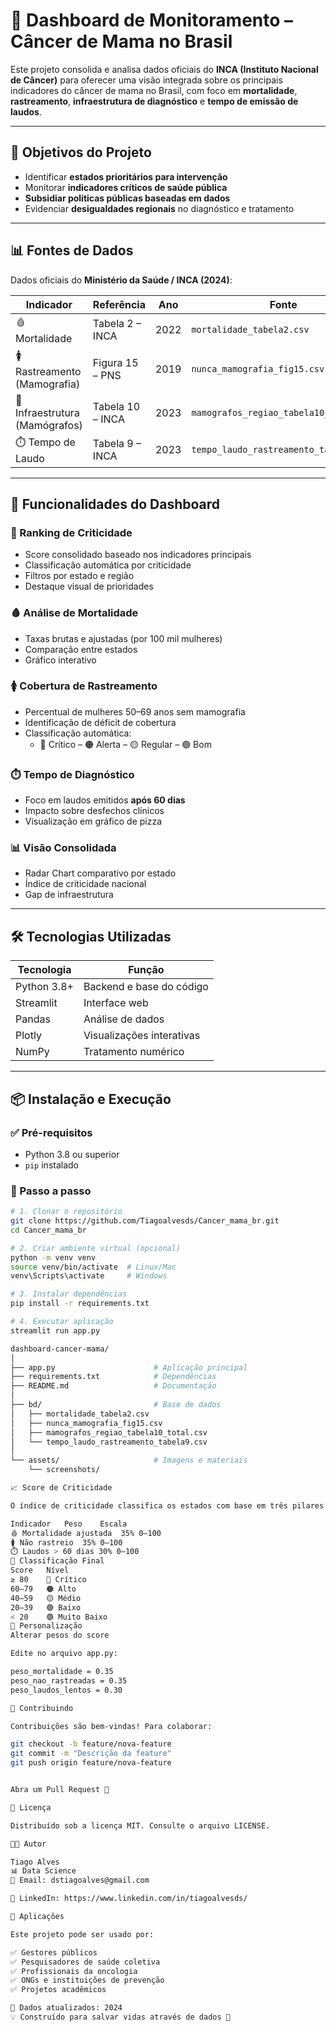 # 🩷 Dashboard de Monitoramento – Câncer de Mama no Brasil

Este projeto consolida e analisa dados oficiais do **INCA (Instituto Nacional de Câncer)** para oferecer uma visão integrada sobre os principais indicadores do câncer de mama no Brasil, com foco em **mortalidade**, **rastreamento**, **infraestrutura de diagnóstico** e **tempo de emissão de laudos**.

---

## 🎯 Objetivos do Projeto

- Identificar **estados prioritários para intervenção**
- Monitorar **indicadores críticos de saúde pública**
- **Subsidiar políticas públicas baseadas em dados**
- Evidenciar **desigualdades regionais** no diagnóstico e tratamento

---

## 📊 Fontes de Dados

Dados oficiais do **Ministério da Saúde / INCA (2024)**:

| Indicador | Referência | Ano | Fonte |
|------------|------------|-----|-------|
| 🩸 Mortalidade | Tabela 2 – INCA | 2022 | `mortalidade_tabela2.csv` |
| 🚺 Rastreamento (Mamografia) | Figura 15 – PNS | 2019 | `nunca_mamografia_fig15.csv` |
| 🏥 Infraestrutura (Mamógrafos) | Tabela 10 – INCA | 2023 | `mamografos_regiao_tabela10_total.csv` |
| ⏱️ Tempo de Laudo | Tabela 9 – INCA | 2023 | `tempo_laudo_rastreamento_tabela9.csv` |

---

## 🚀 Funcionalidades do Dashboard

### 🔴 Ranking de Criticidade
- Score consolidado baseado nos indicadores principais
- Classificação automática por criticidade
- Filtros por estado e região
- Destaque visual de prioridades

### 🩸 Análise de Mortalidade
- Taxas brutas e ajustadas (por 100 mil mulheres)
- Comparação entre estados
- Gráfico interativo

### 🚺 Cobertura de Rastreamento
- Percentual de mulheres 50–69 anos sem mamografia
- Identificação de déficit de cobertura
- Classificação automática:
  - 🔴 Crítico – 🟠 Alerta – 🟡 Regular – 🟢 Bom

### ⏱️ Tempo de Diagnóstico
- Foco em laudos emitidos **após 60 dias**
- Impacto sobre desfechos clínicos
- Visualização em gráfico de pizza

### 📊 Visão Consolidada
- Radar Chart comparativo por estado
- Índice de criticidade nacional
- Gap de infraestrutura

---

## 🛠️ Tecnologias Utilizadas

| Tecnologia | Função |
|-------------|--------|
| Python 3.8+ | Backend e base do código |
| Streamlit | Interface web |
| Pandas | Análise de dados |
| Plotly | Visualizações interativas |
| NumPy | Tratamento numérico |

---

## 📦 Instalação e Execução

### ✅ Pré-requisitos
- Python 3.8 ou superior
- `pip` instalado

### 🔧 Passo a passo

```bash
# 1. Clonar o repositório
git clone https://github.com/Tiagoalvesds/Cancer_mama_br.git
cd Cancer_mama_br

# 2. Criar ambiente virtual (opcional)
python -m venv venv
source venv/bin/activate  # Linux/Mac
venv\Scripts\activate     # Windows

# 3. Instalar dependências
pip install -r requirements.txt

# 4. Executar aplicação
streamlit run app.py

dashboard-cancer-mama/
│
├── app.py                      # Aplicação principal
├── requirements.txt            # Dependências
├── README.md                   # Documentação
│
├── bd/                         # Base de dados
│   ├── mortalidade_tabela2.csv
│   ├── nunca_mamografia_fig15.csv
│   ├── mamografos_regiao_tabela10_total.csv
│   └── tempo_laudo_rastreamento_tabela9.csv
│
└── assets/                     # Imagens e materiais
    └── screenshots/

📈 Score de Criticidade

O índice de criticidade classifica os estados com base em três pilares:

Indicador	Peso	Escala
🩸 Mortalidade ajustada	35%	0–100
🚺 Não rastreio	35%	0–100
⏱️ Laudos > 60 dias	30%	0–100
🔎 Classificação Final
Score	Nível
≥ 80	🔴 Crítico
60–79	🟠 Alto
40–59	🟡 Médio
20–39	🟢 Baixo
< 20	🟢 Muito Baixo
🎨 Personalização
Alterar pesos do score

Edite no arquivo app.py:

peso_mortalidade = 0.35
peso_nao_rastreadas = 0.35
peso_laudos_lentos = 0.30

🤝 Contribuindo

Contribuições são bem-vindas! Para colaborar:

git checkout -b feature/nova-feature
git commit -m "Descrição da feature"
git push origin feature/nova-feature


Abra um Pull Request 🚀

📝 Licença

Distribuído sob a licença MIT. Consulte o arquivo LICENSE.

👨‍💻 Autor

Tiago Alves
📊 Data Science
📩 Email: dstiagoalves@gmail.com

🔗 LinkedIn: https://www.linkedin.com/in/tiagoalvesds/

🏥 Aplicações

Este projeto pode ser usado por:

✅ Gestores públicos
✅ Pesquisadores de saúde coletiva
✅ Profissionais da oncologia
✅ ONGs e instituições de prevenção
✅ Projetos acadêmicos

📅 Dados atualizados: 2024
💡 Construído para salvar vidas através de dados 🩷

